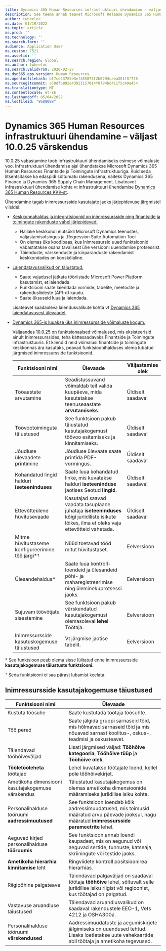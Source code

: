 ```yaml
---
title: Dynamics 365 Human Resources infrastruktuuri ühendamine – väljast 10.0.25 värskendus
description: See teema annab teavet Microsoft Release Dynamics 365 Human Resources 10.0.25 kohta, mis toob kaasa infrastruktuuri ühendamise esimese võimaluste voo.
author: twheeloc
ms.date: 01/19/2022
ms.topic: article
ms.prod: ''
ms.technology: ''
ms.search.form: ''
audience: Application User
ms.custom: 7521
ms.assetid: ''
ms.search.region: Global
ms.author: twheeloc
ms.search.validFrom: 2020-02-27
ms.dyn365.ops.version: Human Resources
ms.openlocfilehash: bf7ce43785e3ef485074f2b0294caea381f8f726
ms.sourcegitcommit: a58dfb892e43921157014f0784bd411f5c40e454
ms.translationtype: MT
ms.contentlocale: et-EE
ms.lasthandoff: 05/04/2022
ms.locfileid: "8688088"
---
```

# <a name="dynamics-365-human-resources-infrastructure-merge---release-10025-update"></a>Dynamics 365 Human Resources infrastruktuuri ühendamine – väljast 10.0.25 värskendus

10.0.25 vabastamine toob infrastruktuuri ühendamiseks esimese võimaluste voo. Infrastruktuuri ühendamise ajal ühendatakse Microsoft Dynamics 365 Human Resources Finantside ja Toimingute infrastruktuuriga. Kuid seda litsentsitakse ka edaspidi sõltumatu rakendusena, näiteks Dynamics 365 Finance ja Dynamics 365 Supply Chain Management. Lisateavet infrastruktuuri ühendamise kohta vt infrastruktuuri ühendamise [Dynamics 365 Human Resources KKK-st](../human-resources/hr-infrastructure-merge-faq.md).

Ühendamine tagab inimressursside kasutajate jaoks järjepidevuse järgmistel viisidel:

- [Keskkonnahaldus ja integratsioonid on inimressursside ning finantside ja toimingute rakenduste vahel järjepidevad.](/dynamics365-release-plan/2021wave2/human-resources/dynamics365-human-resources/consistent-environment-management-integrations-between-human-resources-finance-operations-apps)

    - Hallake keskkondi elutsükli Microsoft Dynamics teenustes, väljastamisotsingus ja .Regression Suite Automation Tool
    - On olemas üks koodibaas, kus Inimressursid uued funktsioonid vabastatakse osana tavalisest ühe versiooni uuendamise protsessist.
    - Täienduste, värskenduste ja kiirparanduste rakendamist keskkondades on kooskõlaline.

- [Laiendatavusvalikud on täiustatud.](/dynamics365-release-plan/2021wave2/human-resources/dynamics365-human-resources/improve-extensibility-options)

    - Saate vajadusel jätkata tööriistade Microsoft Power Platform kasutamist, et laiendada.
    - Funktsiooni saate laiendada vormide, tabelite, meetodite ja rakendusliideste (API-d) kaudu.
    - Saate üksuseid luua ja laiendada.

    Lisateavet saadaoleva laiendusvalikute kohta vt [Dynamics 365 laiendatavusest ülevaadet](../fin-ops-core/dev-itpro/extensibility/extensibility-home-page.md).

- [Dynamics 365-is luuakse üks inimressursside võimaluste kogum.](/dynamics365-release-plan/2021wave2/human-resources/dynamics365-human-resources/create-one-set-human-resources-capabilities-within-dynamics-365)

    Väljaandes 10.0.25 on funktsionaalsed võimalused, mis eksisteerisid ainult Inimressurssides, teha kättesaadavaks Finantside ja Toimingute infrastruktuuris. Et kliendid neid võimalusi finantside ja toimingute keskkonnas ära kasutaks, peavad funktsioonihalduses olema lubatud järgmised inimressursside funktsioonid.

    | Funktsiooni nimi | Ülevaade | Väljastamise olek | 
    |--------------|----------|----------------| 
    | Tööaastate arvutamine | Seadistussuvand võimaldab teil valida kuupäeva, mida kasutatakse teenuseaastate **arvutamiseks**. | Üldiselt saadaval | 
    | Töövootoimingute täiustused | See funktsioon pakub täiustatud kasutajakogemust töövoo esitamiseks ja kinnitamiseks. | Üldiselt saadaval | 
    | Jõudluse ülevaadete printimine | Jõudluse ülevaate saate printida PDF-vormingus. | Üldiselt saadaval | 
    | Kohandatud lingid halduri **iseteeninduses** | Saate luua kohandatud linke, mis kuvatakse halduri **iseteeninduse** jaotises Seotud **lingid**. | Üldiselt saadaval | 
    | Ettevõtteülene hüvitusevaade | Kasutajad saavad vaadata tasuplaane juhataja **iseteeninduses** kõigi juriidiliste isikute lõikes, ilma et oleks vaja ettevõtteid vahetada. | Üldiselt saadaval | 
    | Mitme hüvitustaseme konfigureerimine töö järgi\*&dagger; | Nüüd toetavad tööd mitut hüvitustaset. | Eelversioon | 
    | Ülesandehaldus\* | Saate luua kontroll-loendeid ja ülesandeid põhi- ja maharegistreerimise ning üleminekuprotsessi jaoks. | Eelversioon | 
    | Sujuvam töövõtjate sisestamine | See funktsioon pakub värskendatud kasutajakogemust olemasoleval **lehel** Töötaja. | Eelversioon | 
    | Inimressursside kasutuskogemuse täiustused | Vt järgmise jaotise tabelit.  | Eelversioon | 

\* See funktsioon peab olema sisse lülitatud enne inimressursside **kasutajakogemuse täiustuste funktsiooni**.

&dagger; Seda funktsiooni ei saa pärast lubamist keelata.

## <a name="human-resource-user-experience-enhancements"></a>Inimressursside kasutajakogemuse täiustused

| Funktsiooni nimi | Ülevaade | 
|--------------|----------| 
| Kustuta töösuhe | Saate kustutada töötaja töösuhte. | 
| Töö pered | Saate jälgida gruppi sarnaseid töid, mis hõlmavad sarnaseid töid ja mis nõuavad sarnast koolitus-, oskus-, teadmisi ja oskusteavet. | 
| Täiendavad tööhõiveväljad | Lisati järgmised väljad: **Tööhõive kategooria**, **Tööhõive tüüp** ja **Tööhõive olek**. | 
| **Tööletööleheta** töötajad | Lehel kuvatakse töötajate loend, kellel pole tööhõivekirjet. | 
| Ametikoha dimensiooni kasutajakogemuse värskendus | Täiustatud kasutajakogemus on olemas ametikoha dimensioonide määramiseks juriidilise isiku kohta. | 
| Personalihalduse tööruumi **aadressimuutused** | See funktsioon loendab kõik aadressimuudatused, mis toimusid määratud arvu päevade jooksul, nagu määratud **inimressursside parameetrite** lehel. | 
| Aeguvad kirjed personalihalduse **tööruumis** | See funktsioon annab loendi kaupadest, mis on aegunud või aeguvad sertide, tunnuste, katseaja, skriiningute või testide jaoks. | 
| **Ametikoha hierarhia kinnitamise** leht | Ringviidete kontroll positsioonirea hierarhias. | 
| Riigipõhine palgateave | Täiendavad palgaväljad on saadaval töötaja **tööhõive** lehel, sõltuvalt selle juriidilise isiku riigist või regioonist, kus töötajad on palgatud. | 
| Vastavuse aruandluse täiustused | Täiendavad aruandlusvalikud on saadaval rakendustele EEO-1, Vets 4212 ja OSHA300a. | 
| Personalihalduse tööruumi **värskendused** | Aadressimuudatuste ja aegumiskirjete jälgimiseks on uuendused tehtud. Lisaks loetletakse uute vahekaartide abil töötaja ja ametikoha tegevused. | 
